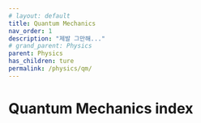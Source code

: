 ```yaml
---
# layout: default
title: Quantum Mechanics
nav_order: 1
description: "제발 그만해..."
# grand_parent: Physics
parent: Physics
has_children: ture
permalink: /physics/qm/
---
```


# Quantum Mechanics index
